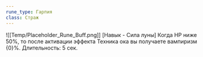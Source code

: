 ```yaml
---
rune_type: Гарпия
class: Страж
---
```

![[Temp/Placeholder_Rune_Buff.png]]
[Навык - Сила луны] Когда НР ниже 50%, то после активации эффекта Техника ока вы получаете вампиризм {0}%. Длительность: 5 сек.
